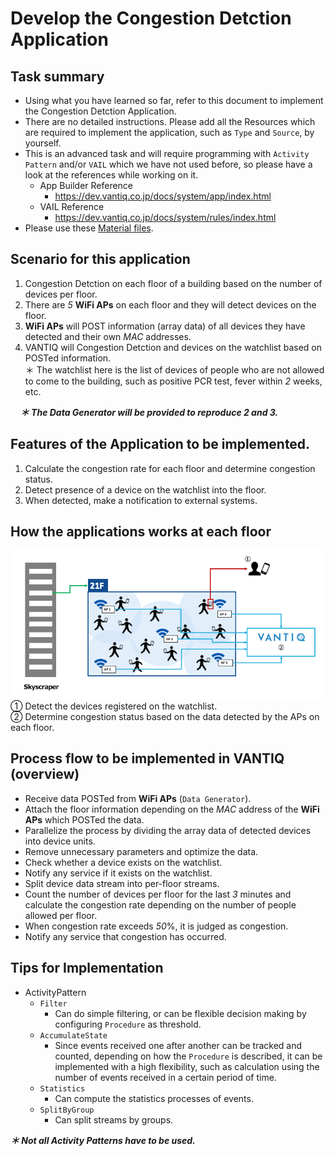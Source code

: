 # Develop the Congestion Detction Application

## Task summary

* Using what you have learned so far, refer to this document to implement the Congestion Detction Application.  
* There are no detailed instructions. Please add all the Resources which are required to implement the application, such as `Type` and `Source`, by yourself.  
* This is an advanced task and will require programming with `Activity Pattern` and/or `VAIL` which we have not used before, so please have a look at the references while working on it.
  * App Builder Reference
    * [https://dev\.vantiq\.co\.jp/docs/system/app/index\.html](https://dev.vantiq.co.jp/docs/system/app/index.html)
  * VAIL Reference
    * [https://dev\.vantiq\.co\.jp/docs/system/rules/index\.html](https://dev.vantiq.co.jp/docs/system/rules/index.html)
* Please use these [Material files](../../conf/AdditionalContents/dev01_detect_congestion_app).  


## Scenario for this application

1. Congestion Detction on each floor of a building based on the number of devices per floor.
2. There are _5_ **WiFi APs** on each floor and they will detect devices on the floor.
3. **WiFi APs** will POST information (array data) of all devices they have detected and their own _MAC_ addresses.
4. VANTIQ will Congestion Detction and devices on the watchlist based on POSTed information.  
    ＊ The watchlist here is the list of devices of people who are not allowed to come to the building, such as positive PCR test, fever within _2_ weeks, etc.

&nbsp;&nbsp;&nbsp; ***＊ The Data Generator will be provided to reproduce 2 and 3.***

## Features of the Application to be implemented.

1. Calculate the congestion rate for each floor and determine congestion status.
2. Detect presence of a device on the watchlist into the floor.  
3. When detected, make a notification to external systems.  

## How the applications works at each floor

![Image of behavior](../../imgs/04_dev01/slide5.png)  
①  Detect the devices registered on the watchlist.   
②  Determine congestion status based on the data detected by the APs on each floor.  

## Process flow to be implemented in VANTIQ (overview)

  * Receive data POSTed from **WiFi APs** (`Data Generator`).  
  * Attach the floor information depending on the _MAC_ address of the **WiFi APs** which POSTed the data.
  * Parallelize the process by dividing the array data of detected devices into device units.
  * Remove unnecessary parameters and optimize the data.
  * Check whether a device exists on the watchlist.
  * Notify any service if it exists on the watchlist.
  * Split device data stream into per-floor streams.
  * Count the number of devices per floor for the last _3_ minutes and calculate the congestion rate depending on the number of people allowed per floor.
  * When congestion rate exceeds _50_%, it is judged as congestion.
  * Notify any service that congestion has occurred.

## Tips for Implementation

* ActivityPattern
  * `Filter`
    * Can do simple filtering, or can be flexible decision making by configuring `Procedure` as threshold.
  * `AccumulateState`
    * Since events received one after another can be tracked and counted, depending on how the `Procedure` is described, it can be implemented with a high flexibility, such as calculation using the number of events received in a certain period of time.
  * `Statistics`
    * Can compute the statistics processes of events.
  * `SplitByGroup`
    * Can split streams by groups.    

***＊ Not all Activity Patterns have to be used.***
